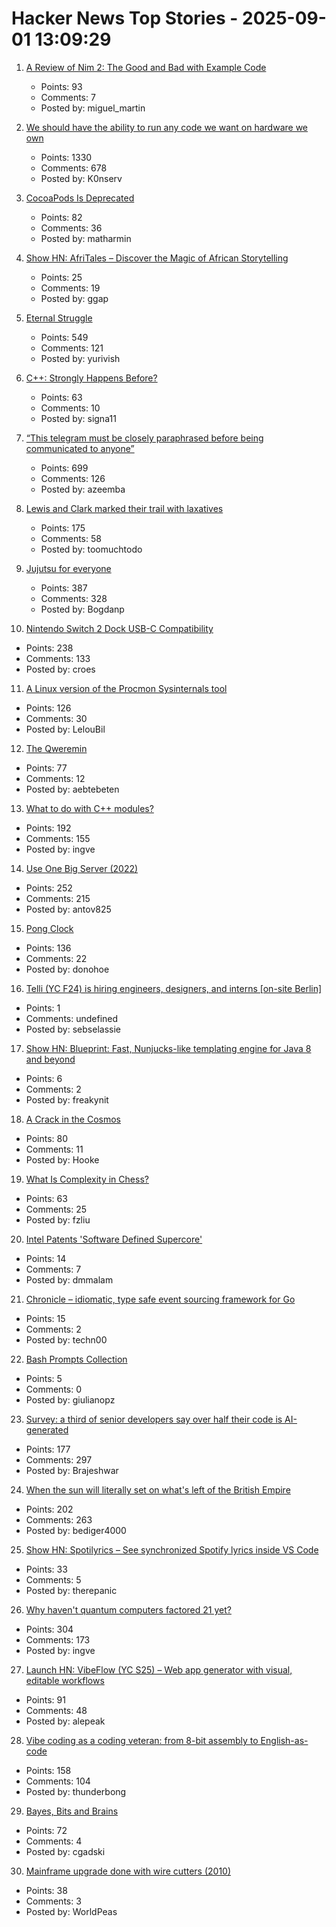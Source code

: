 # Hacker News Top Stories - 2025-09-01 13:09:29

1. [A Review of Nim 2: The Good and Bad with Example Code](https://miguel-martin.com/blog/nim2-review)
   - Points: 93
   - Comments: 7
   - Posted by: miguel_martin

2. [We should have the ability to run any code we want on hardware we own](https://hugotunius.se/2025/08/31/what-every-argument-about-sideloading-gets-wrong.html)
   - Points: 1330
   - Comments: 678
   - Posted by: K0nserv

3. [CocoaPods Is Deprecated](https://blog.cocoapods.org/CocoaPods-Specs-Repo/)
   - Points: 82
   - Comments: 36
   - Posted by: matharmin

4. [Show HN: AfriTales – Discover the Magic of African Storytelling](https://afritales.org/)
   - Points: 25
   - Comments: 19
   - Posted by: ggap

5. [Eternal Struggle](https://yoavg.github.io/eternal/)
   - Points: 549
   - Comments: 121
   - Posted by: yurivish

6. [C++: Strongly Happens Before?](https://nekrozqliphort.github.io/posts/happens-b4/)
   - Points: 63
   - Comments: 10
   - Posted by: signa11

7. [“This telegram must be closely paraphrased before being communicated to anyone”](https://history.stackexchange.com/questions/79371/this-telegram-must-be-closely-paraphrased-before-being-communicated-to-anyone)
   - Points: 699
   - Comments: 126
   - Posted by: azeemba

8. [Lewis and Clark marked their trail with laxatives](https://offbeatoregon.com/2501d1006d_biliousPills-686.077.html)
   - Points: 175
   - Comments: 58
   - Posted by: toomuchtodo

9. [Jujutsu for everyone](https://jj-for-everyone.github.io/)
   - Points: 387
   - Comments: 328
   - Posted by: Bogdanp

10. [Nintendo Switch 2 Dock USB-C Compatibility](https://www.lttlabs.com/blog/2025/08/30/nintendo-switch-2-dock)
   - Points: 238
   - Comments: 133
   - Posted by: croes

11. [A Linux version of the Procmon Sysinternals tool](https://github.com/microsoft/ProcMon-for-Linux)
   - Points: 126
   - Comments: 30
   - Posted by: LelouBil

12. [The Qweremin](https://www.linusakesson.net/qweremin/index.php)
   - Points: 77
   - Comments: 12
   - Posted by: aebtebeten

13. [What to do with C++ modules?](https://nibblestew.blogspot.com/2025/08/we-need-to-seriously-think-about-what.html)
   - Points: 192
   - Comments: 155
   - Posted by: ingve

14. [Use One Big Server (2022)](https://specbranch.com/posts/one-big-server/)
   - Points: 252
   - Comments: 215
   - Posted by: antov825

15. [Pong Clock](https://bigjobby.com/pong/?v=2.0/)
   - Points: 136
   - Comments: 22
   - Posted by: donohoe

16. [Telli (YC F24) is hiring engineers, designers, and interns [on-site Berlin]](https://hi.telli.com/join-us)
   - Points: 1
   - Comments: undefined
   - Posted by: sebselassie

17. [Show HN: Blueprint: Fast, Nunjucks-like templating engine for Java 8 and beyond](undefined)
   - Points: 6
   - Comments: 2
   - Posted by: freakynit

18. [A Crack in the Cosmos](https://drb.ie/articles/a-crack-in-the-cosmos/)
   - Points: 80
   - Comments: 11
   - Posted by: Hooke

19. [What Is Complexity in Chess?](https://lichess.org/@/Toadofsky/blog/what-is-complexity/pKo1swFh)
   - Points: 63
   - Comments: 25
   - Posted by: fzliu

20. [Intel Patents 'Software Defined Supercore'](https://www.tomshardware.com/pc-components/cpus/intel-patents-software-defined-supercore-mimicking-ultra-wide-execution-using-multiple-cores)
   - Points: 14
   - Comments: 7
   - Posted by: dmmalam

21. [Chronicle – idiomatic, type safe event sourcing framework for Go](https://github.com/DeluxeOwl/chronicle)
   - Points: 15
   - Comments: 2
   - Posted by: techn00

22. [Bash Prompts Collection](https://www.gilesorr.com/bashprompt/prompts/)
   - Points: 5
   - Comments: 0
   - Posted by: giulianopz

23. [Survey: a third of senior developers say over half their code is AI-generated](https://www.fastly.com/blog/senior-developers-ship-more-ai-code)
   - Points: 177
   - Comments: 297
   - Posted by: Brajeshwar

24. [When the sun will literally set on what's left of the British Empire](https://oikofuge.com/sun-sets-on-british-empire/)
   - Points: 202
   - Comments: 263
   - Posted by: bediger4000

25. [Show HN: Spotilyrics – See synchronized Spotify lyrics inside VS Code](https://github.com/therepanic/spotilyrics)
   - Points: 33
   - Comments: 5
   - Posted by: therepanic

26. [Why haven't quantum computers factored 21 yet?](https://algassert.com/post/2500)
   - Points: 304
   - Comments: 173
   - Posted by: ingve

27. [Launch HN: VibeFlow (YC S25) – Web app generator with visual, editable workflows](undefined)
   - Points: 91
   - Comments: 48
   - Posted by: alepeak

28. [Vibe coding as a coding veteran: from 8-bit assembly to English-as-code](https://levelup.gitconnected.com/vibe-coding-as-a-coding-veteran-cd370fe2be50)
   - Points: 158
   - Comments: 104
   - Posted by: thunderbong

29. [Bayes, Bits and Brains](https://bayesbitsbrains.github.io/)
   - Points: 72
   - Comments: 4
   - Posted by: cgadski

30. [Mainframe upgrade done with wire cutters (2010)](https://alt.folklore.computers.narkive.com/nZagiUHj/mainframe-upgrade-done-with-wire-cutters)
   - Points: 38
   - Comments: 3
   - Posted by: WorldPeas


